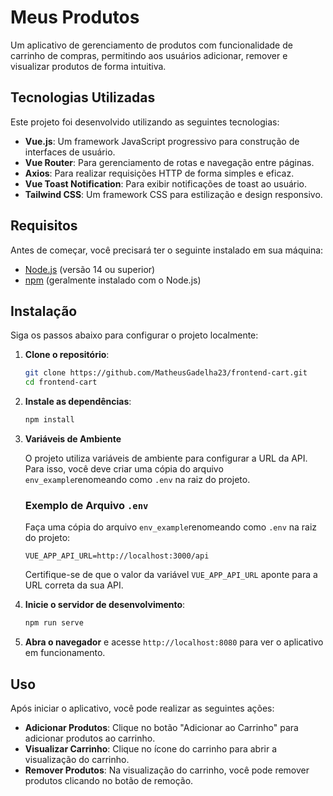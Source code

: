 # Meus Produtos

Um aplicativo de gerenciamento de produtos com funcionalidade de carrinho de compras, permitindo aos usuários adicionar, remover e visualizar produtos de forma intuitiva.

## Tecnologias Utilizadas

Este projeto foi desenvolvido utilizando as seguintes tecnologias:

- **Vue.js**: Um framework JavaScript progressivo para construção de interfaces de usuário.
- **Vue Router**: Para gerenciamento de rotas e navegação entre páginas.
- **Axios**: Para realizar requisições HTTP de forma simples e eficaz.
- **Vue Toast Notification**: Para exibir notificações de toast ao usuário.
- **Tailwind CSS**: Um framework CSS para estilização e design responsivo.

## Requisitos

Antes de começar, você precisará ter o seguinte instalado em sua máquina:

- [Node.js](https://nodejs.org/) (versão 14 ou superior)
- [npm](https://www.npmjs.com/) (geralmente instalado com o Node.js)

## Instalação

Siga os passos abaixo para configurar o projeto localmente:

1. **Clone o repositório**:

   ```bash
   git clone https://github.com/MatheusGadelha23/frontend-cart.git
   cd frontend-cart
   ```

2. **Instale as dependências**:

   ```bash
   npm install
   ```

3. **Variáveis de Ambiente**

   O projeto utiliza variáveis de ambiente para configurar a URL da API. Para isso, você deve criar uma cópia do arquivo `env_example`renomeando como `.env` na raiz do projeto.

   ### Exemplo de Arquivo `.env`

   Faça uma cópia do arquivo `env_example`renomeando como `.env` na raiz do projeto:

   ```plaintext
   VUE_APP_API_URL=http://localhost:3000/api
   ```

   Certifique-se de que o valor da variável `VUE_APP_API_URL` aponte para a URL correta da sua API.

4. **Inicie o servidor de desenvolvimento**:

   ```bash
   npm run serve
   ```

5. **Abra o navegador** e acesse `http://localhost:8080` para ver o aplicativo em funcionamento.

## Uso

Após iniciar o aplicativo, você pode realizar as seguintes ações:

- **Adicionar Produtos**: Clique no botão "Adicionar ao Carrinho" para adicionar produtos ao carrinho.
- **Visualizar Carrinho**: Clique no ícone do carrinho para abrir a visualização do carrinho.
- **Remover Produtos**: Na visualização do carrinho, você pode remover produtos clicando no botão de remoção.
